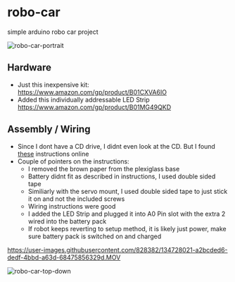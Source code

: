 # robo-car
simple arduino robo car project

![robo-car-portrait](https://user-images.githubusercontent.com/828382/134727923-4cfde950-6604-4c2c-9b62-16b8cbfcde28.JPG)

## Hardware
* Just this inexpensive kit: https://www.amazon.com/gp/product/B01CXVA6IO
* Added this individually addressable LED Strip https://www.amazon.com/gp/product/B01MG49QKD


## Assembly / Wiring
* Since I dont have a CD drive, I didnt even look at the CD.  But I found [these](./robot-car-instructions.pdf) instructions online
* Couple of pointers on the instructions:
  * I removed the brown paper from the plexiglass base
  * Battery didnt fit as described in instructions, I used double sided tape
  * Similiarly with the servo mount, I used double sided tape to just stick it on and not the included screws
  * Wiring instructions were good
  * I added the LED Strip and plugged it into A0 Pin slot with the extra 2 wired into the battery pack
  * If robot keeps reverting to setup method, it is likely just power, make sure battery pack is switched on and charged



https://user-images.githubusercontent.com/828382/134728021-a2bcded6-dedf-4bbd-a63d-68475856329d.MOV

![robo-car-top-down](https://user-images.githubusercontent.com/828382/134728053-bb353f31-3842-41e2-954e-70ed21e9af51.JPG)
